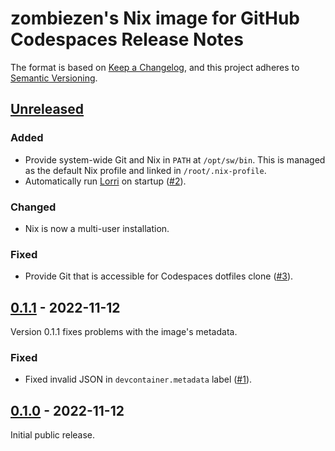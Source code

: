 # zombiezen's Nix image for GitHub Codespaces Release Notes

The format is based on [Keep a Changelog][],
and this project adheres to [Semantic Versioning][].

[Keep a Changelog]: https://keepachangelog.com/en/1.0.0/
[Semantic Versioning]: https://semver.org/spec/v2.0.0.html
[Unreleased]: https://github.com/zombiezen/codespaces-nix/compare/v0.1.1...HEAD

## [Unreleased][]

### Added

- Provide system-wide Git and Nix in `PATH` at `/opt/sw/bin`.
  This is managed as the default Nix profile and linked in `/root/.nix-profile`.
- Automatically run [Lorri](https://github.com/nix-community/lorri) on startup
  ([#2](https://github.com/zombiezen/codespaces-nix/issues/2)).

### Changed

- Nix is now a multi-user installation.

### Fixed

- Provide Git that is accessible for Codespaces dotfiles clone
  ([#3](https://github.com/zombiezen/codespaces-nix/issues/3)).

## [0.1.1][] - 2022-11-12

Version 0.1.1 fixes problems with the image's metadata.

[0.1.1]: https://github.com/zombiezen/codespaces-nix/releases/tag/v0.1.1

### Fixed

- Fixed invalid JSON in `devcontainer.metadata` label
  ([#1](https://github.com/zombiezen/codespaces-nix/issues/1)).

## [0.1.0][] - 2022-11-12

Initial public release.

[0.1.0]: https://github.com/zombiezen/codespaces-nix/releases/tag/v0.1.0
